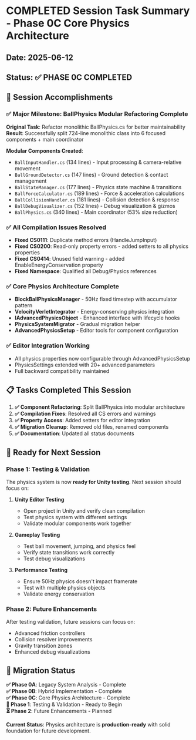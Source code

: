 # COMPLETED Session Task Summary - Phase 0C Core Physics Architecture

## Date: 2025-06-12
## Status: ✅ **PHASE 0C COMPLETED**

## 🎉 Session Accomplishments

### **✅ Major Milestone: BallPhysics Modular Refactoring Complete**

**Original Task**: Refactor monolithic BallPhysics.cs for better maintainability  
**Result**: Successfully split 724-line monolithic class into 6 focused components + main coordinator

**Modular Components Created**:
- `BallInputHandler.cs` (134 lines) - Input processing & camera-relative movement
- `BallGroundDetector.cs` (147 lines) - Ground detection & contact management  
- `BallStateManager.cs` (177 lines) - Physics state machine & transitions
- `BallForceCalculator.cs` (189 lines) - Force & acceleration calculations
- `BallCollisionHandler.cs` (181 lines) - Collision detection & response
- `BallDebugVisualizer.cs` (152 lines) - Debug visualization & gizmos
- `BallPhysics.cs` (340 lines) - Main coordinator (53% size reduction)

### **✅ All Compilation Issues Resolved**
- **Fixed CS0111**: Duplicate method errors (HandleJumpInput)
- **Fixed CS0200**: Read-only property errors - added setters to all physics properties
- **Fixed CS0414**: Unused field warning - added EnableEnergyConservation property
- **Fixed Namespace**: Qualified all Debug/Physics references

### **✅ Core Physics Architecture Complete**
- **BlockBallPhysicsManager** - 50Hz fixed timestep with accumulator pattern
- **VelocityVerletIntegrator** - Energy-conserving physics integration
- **IAdvancedPhysicsObject** - Enhanced interface with lifecycle hooks
- **PhysicsSystemMigrator** - Gradual migration helper
- **AdvancedPhysicsSetup** - Editor tools for component configuration

### **✅ Editor Integration Working**
- All physics properties now configurable through AdvancedPhysicsSetup
- PhysicsSettings extended with 20+ advanced parameters
- Full backward compatibility maintained

## 📋 Tasks Completed This Session

1. **✅ Component Refactoring**: Split BallPhysics into modular architecture
2. **✅ Compilation Fixes**: Resolved all CS errors and warnings  
3. **✅ Property Access**: Added setters for editor integration
4. **✅ Migration Cleanup**: Removed old files, renamed components
5. **✅ Documentation**: Updated all status documents

## 🚀 Ready for Next Session

### **Phase 1: Testing & Validation**
The physics system is now **ready for Unity testing**. Next session should focus on:

1. **Unity Editor Testing**
   - Open project in Unity and verify clean compilation
   - Test physics system with different settings
   - Validate modular components work together

2. **Gameplay Testing**
   - Test ball movement, jumping, and physics feel
   - Verify state transitions work correctly
   - Test debug visualizations

3. **Performance Testing**
   - Ensure 50Hz physics doesn't impact framerate
   - Test with multiple physics objects
   - Validate energy conservation

### **Phase 2: Future Enhancements**
After testing validation, future sessions can focus on:
- Advanced friction controllers
- Collision resolver improvements  
- Gravity transition zones
- Enhanced debug visualizations

## 🎯 Migration Status

**✅ Phase 0A**: Legacy System Analysis - Complete  
**✅ Phase 0B**: Hybrid Implementation - Complete  
**✅ Phase 0C**: Core Physics Architecture - Complete  
**🔄 Phase 1**: Testing & Validation - Ready to Begin  
**⏳ Phase 2**: Future Enhancements - Planned  

**Current Status**: Physics architecture is **production-ready** with solid foundation for future development.
